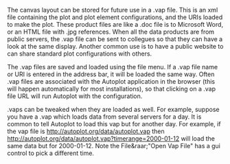 The canvas layout can be stored for future use in a .vap file.  This is an xml file 
containing the plot and plot element configurations, and the URIs loaded to make 
the plot.  These product files are like a .doc file is to Microsoft Word, or 
an HTML file with .jpg references.  When all the data products are from public 
servers, the .vap file can be sent to collegues so that they can have a look at the 
same display.  Another common use is to have a public website to can share standard 
plot configurations with others.  

The .vap files are saved and loaded using the file menu.  If a .vap file name or URI
is entered in the address bar, it will be loaded the same way.  Often .vap files
are associated with the Autoplot application in the browser (this will happen automatically
for most installations), so that clicking on a .vap file URL will run Autoplot with the
configuration. 

.vaps can be tweaked when they are loaded as well.  For example, suppose you have a
.vap which loads data from several servers for a day.  It is common to tell Autoplot
to load this vap but for another day.  For example, if the vap file is 
http://autoplot.org/data/autoplot.vap then http://autoplot.org/data/autoplot.vap?timerange=2000-01-12
will load the same data but for 2000-01-12.  Note the File&raar;"Open Vap File" has 
a gui control to pick a different time.
